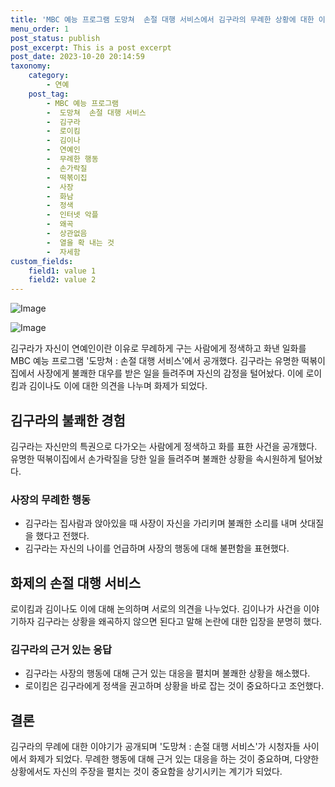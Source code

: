 ```yaml
---
title: 'MBC 예능 프로그램 도망쳐  손절 대행 서비스에서 김구라의 무례한 상황에 대한 이야기'
menu_order: 1
post_status: publish
post_excerpt: This is a post excerpt
post_date: 2023-10-20 20:14:59
taxonomy:
    category:
        - 연예
    post_tag:
        - MBC 예능 프로그램
        -  도망쳐  손절 대행 서비스
        -  김구라
        -  로이킴
        -  김이나
        -  연예인
        -  무례한 행동
        -  손가락질
        -  떡볶이집
        -  사장
        -  화남
        -  정색
        -  인터넷 악플
        -  왜곡
        -  상관없음
        -  열을 확 내는 것
        -  자세함
custom_fields:
    field1: value 1
    field2: value 2
---
```


![Image](https://ssl.pstatic.net/mimgnews/image/421/2024/02/06/0007337998_001_20240206120001492.jpg?type=w540)

![Image](https://mimgnews.pstatic.net/image/421/2024/02/06/0007337998_002_20240206120001545.jpg?type=w540)


김구라가 자신이 연예인이란 이유로 무례하게 구는 사람에게 정색하고 화낸 일화를 MBC 예능 프로그램 '도망쳐 : 손절 대행 서비스'에서 공개했다. 김구라는 유명한 떡볶이집에서 사장에게 불쾌한 대우를 받은 일을 들려주며 자신의 감정을 털어놨다. 이에 로이킴과 김이나도 이에 대한 의견을 나누며 화제가 되었다.

## 김구라의 불쾌한 경험
김구라는 자신만의 특권으로 다가오는 사람에게 정색하고 화를 표한 사건을 공개했다. 유명한 떡볶이집에서 손가락질을 당한 일을 들려주며 불쾌한 상황을 속시원하게 털어놨다.

### 사장의 무례한 행동
- 김구라는 집사람과 앉아있을 때 사장이 자신을 가리키며 불쾌한 소리를 내며 삿대질을 했다고 전했다.
- 김구라는 자신의 나이를 언급하며 사장의 행동에 대해 불편함을 표현했다.

## 화제의 손절 대행 서비스
로이킴과 김이나도 이에 대해 논의하며 서로의 의견을 나누었다. 김이나가 사건을 이야기하자 김구라는 상황을 왜곡하지 않으면 된다고 말해 논란에 대한 입장을 분명히 했다.

### 김구라의 근거 있는 응답
- 김구라는 사장의 행동에 대해 근거 있는 대응을 펼치며 불쾌한 상황을 해소했다.
- 로이킴은 김구라에게 정색을 권고하며 상황을 바로 잡는 것이 중요하다고 조언했다.

## 결론
김구라의 무례에 대한 이야기가 공개되며 '도망쳐 : 손절 대행 서비스'가 시청자들 사이에서 화제가 되었다. 무례한 행동에 대해 근거 있는 대응을 하는 것이 중요하며, 다양한 상황에서도 자신의 주장을 펼치는 것이 중요함을 상기시키는 계기가 되었다.
